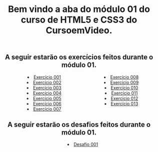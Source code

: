 <html lang="pt-br">
<head>
    <meta charset="UTF-8">
    <meta http-equiv="X-UA-Compatible" content="IE=edge">
    <meta name="viewport" content="width=device-width, initial-scale=1.0">
    <title>Módulo 01 de HTML5 e CSS3.</title>
</head>
<body>
    <header>
    <h1 style="text-align: center;">Bem vindo a aba do módulo 01 do curso de HTML5 e CSS3 do CursoemVideo.</h1>
    </header>
    <section style="text-align: center;">
        <h2>A seguir estarão os exercícios feitos durante o módulo 01.</h2>
        <ul style="columns: 2; list-style-position: inside;">
            <li><a href="https://jonh-dev.github.io/html-css-modulo001/Exercicios/ex001/index.html">Exercício 001</a></li>
            <li><a href="https://jonh-dev.github.io/html-css-modulo001/Exercicios/ex002/index.html">Exercício 002</a></li>
            <li><a href="https://jonh-dev.github.io/html-css-modulo001/Exercicios/ex003/index.html">Exercício 003</a></li>
            <li><a href="https://jonh-dev.github.io/html-css-modulo001/Exercicios/ex004/index.html">Exercício 004</a></li>
            <li><a href="https://jonh-dev.github.io/html-css-modulo001/Exercicios/ex005/index.html">Exercício 005</a></li>
            <li><a href="https://jonh-dev.github.io/html-css-modulo001/Exercicios/ex006/index.html">Exercício 006</a></li>
            <li><a href="https://jonh-dev.github.io/html-css-modulo001/Exercicios/ex007/index.html">Exercício 007</a></li>
            <li><a href="https://jonh-dev.github.io/html-css-modulo001/Exercicios/ex008/index.html">Exercício 008</a></li>
            <li><a href="https://jonh-dev.github.io/html-css-modulo001/Exercicios/ex009/index.html">Exercício 009</a></li>
            <li><a href="https://jonh-dev.github.io/html-css-modulo001/Exercicios/ex010/index.html">Exercício 010</a></li>
            <li><a href="https://jonh-dev.github.io/html-css-modulo001/Exercicios/ex011/index.html">Exercício 011</a></li>
            <li><a href="https://jonh-dev.github.io/html-css-modulo001/Exercicios/ex012/index.html">Exercício 012</a></li>
            <li><a href="https://jonh-dev.github.io/html-css-modulo001/Exercicios/ex013/index.html">Exercício 013</a></li>
        </ul>
        <h2>A seguir estarão os desafios feitos durante o módulo 01.</h2>
        <ul style="list-style-position: inside;">
            <li><a href="https://jonh-dev.github.io/html-css-modulo001/Desafios/d001/index.html">Desafio 001</a></li>
        </ul>
    </section>
</body>
</html>